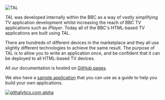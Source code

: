 ![TAL](http://fmtvp.github.com/tal/img/tal-logo-medium.jpg)

*TAL* was developed internally within the BBC as a way of vastly simplifying TV application development
whilst increasing the reach of BBC TV applications such as *iPlayer*. Today all of the BBC's HTML-based
TV applications are built using *TAL*.

There are hundreds of different devices in the marketplace and they all use slightly different technologies
to achieve the same result. The purpose of TAL is to allow you to write an application once, and be confident
that it can be deployed to all HTML-based TV devices.

All our documentation is hosted on [GitHub pages](http://fmtvp.github.com/tal).

We also have a [sample application](http://github.com/fmtvp/talexample) that you can use as a guide to
help you build your own applications.

[![githalytics.com alpha](https://cruel-carlota.pagodabox.com/81b276db21d339cd95a3198c0aac146f "githalytics.com")](http://githalytics.com/fmtvp/TAL)
